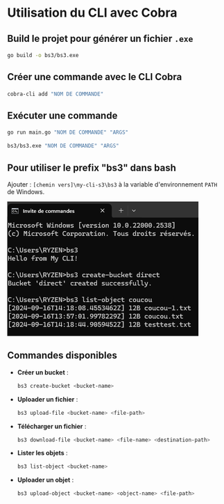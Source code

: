 
# Utilisation du CLI avec Cobra

## Build le projet pour générer un fichier `.exe`
```bash
go build -o bs3/bs3.exe
```

## Créer une commande avec le CLI Cobra
```bash
cobra-cli add "NOM DE COMMANDE"
```

## Exécuter une commande
```bash
go run main.go "NOM DE COMMANDE" "ARGS"
```
```bash
bs3/bs3.exe "NOM DE COMMANDE" "ARGS"
```

## Pour utiliser le prefix "bs3" dans bash

Ajouter : `[chemin vers]\my-cli-s3\bs3` à la variable d'environnement `PATH` de Windows.

![Exemple Bash](./exemple-cli.png)

## Commandes disponibles

- **Créer un bucket** :  
  ```bash
  bs3 create-bucket <bucket-name>
  ```

- **Uploader un fichier** :  
  ```bash
  bs3 upload-file <bucket-name> <file-path>
  ```

- **Télécharger un fichier** :  
  ```bash
  bs3 download-file <bucket-name> <file-name> <destination-path>
  ```

- **Lister les objets** :  
  ```bash
  bs3 list-object <bucket-name>
  ```

- **Uploader un objet** :  
  ```bash
  bs3 upload-object <bucket-name> <object-name> <file-path>
  ```
